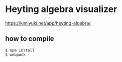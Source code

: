 # Heyting algebra visualizer

<https://kimiyuki.net/app/heyting-algebra/>

## how to compile

```
$ npm install
$ webpack
```
